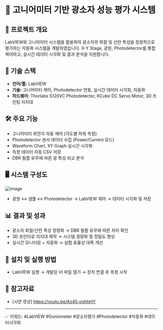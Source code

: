 # 🌟 고니어미터 기반 광소자 성능 평가 시스템

## 📖 프로젝트 개요
LabVIEW와 고니어미터 시스템을 활용하여 광소자의 회절 및 산란 특성을 정량적으로 평가하는 자동화 시스템을 개발하였습니다. X-Y Stage, 광원, Photodetector를 통합 제어하고, 실시간 데이터 시각화 및 결과 분석을 지원합니다.

## 🚀 기술 스택
- **언어/툴:** LabVIEW
- **기술:** 고니어미터 제어, Photodetector 연동, 실시간 데이터 시각화, 자동화
- **하드웨어:** Thorlabs S120VC Photodetector, KCube DC Servo Motor, 3D 프린팅 지지대

## 🛠 주요 기능
- 고니어미터 회전각 자동 제어 (각도별 파워 측정)
- Photodetector 센서 데이터 수집 (Power/Current 모드)
- Waveform Chart, XY Graph 실시간 시각화
- 측정 데이터 자동 CSV 저장
- DBR 필름 유무에 따른 광 특성 비교 분석

## 🖥 시스템 구성도
 ![image](https://github.com/user-attachments/assets/e9790f68-1a7a-4518-b590-064edf2bd2a7)

- 광원 ↔ 샘플 ↔ Photodetector → LabVIEW 제어 → 데이터 시각화 및 저장

## 📊 결과 및 성과
- 광소자 회절/산란 특성 정량화 → DBR 필름 유무에 따른 차이 확인
- 3D 프린터로 지지대 제작 → 시스템 경량화 및 정밀도 향상
- 실시간 모니터링 + 자동화 → 실험 효율성 대폭 개선

## 📝 설치 및 실행 방법
- LabVIEW 실행 → 개발된 VI 파일 열기 → 장치 연결 후 측정 시작

## 🔗 참고자료
- [시연 영상] https://youtu.be/Az45-oghbHY

---
✅ 키워드: #LabVIEW #Goniometer #광소자평가 #Photodetector #자동화 #데이터시각화
